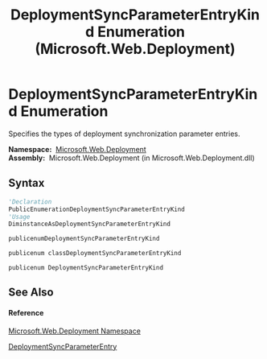 ﻿---
title: DeploymentSyncParameterEntryKind Enumeration (Microsoft.Web.Deployment)
TOCTitle: DeploymentSyncParameterEntryKind Enumeration
ms:assetid: T:Microsoft.Web.Deployment.DeploymentSyncParameterEntryKind
ms:mtpsurl: https://msdn.microsoft.com/en-us/library/microsoft.web.deployment.deploymentsyncparameterentrykind(v=VS.90)
ms:contentKeyID: 22753982
ms.date: 05/02/2012
mtps_version: v=VS.90
f1_keywords:
- Microsoft.Web.Deployment.DeploymentSyncParameterEntryKind.XmlFile
- Microsoft.Web.Deployment.DeploymentSyncParameterEntryKind.DestinationBinding
- Microsoft.Web.Deployment.DeploymentSyncParameterEntryKind.Unknown
- Microsoft.Web.Deployment.DeploymentSyncParameterEntryKind.ProviderPath
- Microsoft.Web.Deployment.DeploymentSyncParameterEntryKind
- Microsoft.Web.Deployment.DeploymentSyncParameterEntryKind.DestinationVirtualDirectory
- Microsoft.Web.Deployment.DeploymentSyncParameterEntryKind.TextFile
- Microsoft.Web.Deployment.DeploymentSyncParameterEntryKind.TextFilePosition
- Microsoft.Web.Deployment.DeploymentSyncParameterEntryKind.DeploymentObjectAttribute
dev_langs:
- CSharp
- JScript
- VB
- c++
api_location:
- Microsoft.Web.Deployment.dll
api_name:
- Microsoft.Web.Deployment.DeploymentSyncParameterEntryKind
- Microsoft.Web.Deployment.DeploymentSyncParameterEntryKind.DeploymentObjectAttribute
- Microsoft.Web.Deployment.DeploymentSyncParameterEntryKind.ProviderPath
- Microsoft.Web.Deployment.DeploymentSyncParameterEntryKind.DestinationVirtualDirectory
- Microsoft.Web.Deployment.DeploymentSyncParameterEntryKind.DestinationBinding
- Microsoft.Web.Deployment.DeploymentSyncParameterEntryKind.TextFilePosition
- Microsoft.Web.Deployment.DeploymentSyncParameterEntryKind.TextFile
- Microsoft.Web.Deployment.DeploymentSyncParameterEntryKind.XmlFile
- Microsoft.Web.Deployment.DeploymentSyncParameterEntryKind.Unknown
api_type:
- Managed
topic_type:
- apiref
- kbSyntax
product_family_name: VS
ROBOTS: INDEX,FOLLOW
---

# DeploymentSyncParameterEntryKind Enumeration

Specifies the types of deployment synchronization parameter entries.

**Namespace:**  [Microsoft.Web.Deployment](microsoft-web-deployment-namespace.md)  
**Assembly:**  Microsoft.Web.Deployment (in Microsoft.Web.Deployment.dll)

## Syntax

``` vb
'Declaration
PublicEnumerationDeploymentSyncParameterEntryKind
'Usage
DiminstanceAsDeploymentSyncParameterEntryKind
```

``` csharp
publicenumDeploymentSyncParameterEntryKind
```

``` c++
publicenum classDeploymentSyncParameterEntryKind
```

``` jscript
publicenum DeploymentSyncParameterEntryKind
```

## See Also

#### Reference

[Microsoft.Web.Deployment Namespace](microsoft-web-deployment-namespace.md)

[DeploymentSyncParameterEntry](deploymentsyncparameterentry-class-microsoft-web-deployment.md)

